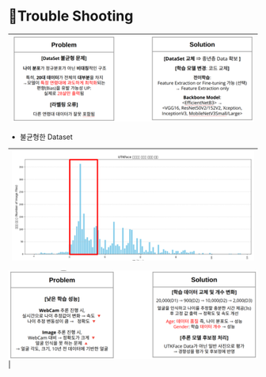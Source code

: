 # 🚀Trouble Shooting

<img src = "/img/tae/trial_and_error1.png" width = "1000">|
--|

* 불균형한 Dataset 

<img src = "/img/tae/trial_and_error1_1.png" width = "500">|
--|

<img src = "/img/tae/trial_and_error2.png" width = "1000">|
